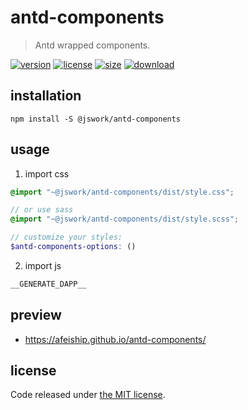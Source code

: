 # antd-components
> Antd wrapped components.

[![version][version-image]][version-url]
[![license][license-image]][license-url]
[![size][size-image]][size-url]
[![download][download-image]][download-url]

## installation
```shell
npm install -S @jswork/antd-components
```

## usage
1. import css
  ```scss
  @import "~@jswork/antd-components/dist/style.css";

  // or use sass
  @import "~@jswork/antd-components/dist/style.scss";

  // customize your styles:
  $antd-components-options: ()
  ```
2. import js
  ```js
__GENERATE_DAPP__
  ```

## preview
- https://afeiship.github.io/antd-components/

## license
Code released under [the MIT license](https://github.com/afeiship/antd-components/blob/master/LICENSE.txt).

[version-image]: https://img.shields.io/npm/v/@jswork/antd-components
[version-url]: https://npmjs.org/package/@jswork/antd-components

[license-image]: https://img.shields.io/npm/l/@jswork/antd-components
[license-url]: https://github.com/afeiship/antd-components/blob/master/LICENSE.txt

[size-image]: https://img.shields.io/bundlephobia/minzip/@jswork/antd-components
[size-url]: https://github.com/afeiship/antd-components/blob/master/dist/antd-components.min.js

[download-image]: https://img.shields.io/npm/dm/@jswork/antd-components
[download-url]: https://www.npmjs.com/package/@jswork/antd-components
